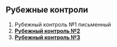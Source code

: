 ## Рубежные контроли

1. Рубежный контроль №1 письменный
2. [**Рубежный контроль №2**](https://github.com/unaun0/bmstu-db/tree/main/test/test-01)
3. [**Рубежный контроль №3**](https://github.com/unaun0/bmstu-db/tree/main/test/test-02)

